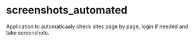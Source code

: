 # screenshots_automated
Application to automaticaaly check sites page by page, login if needed and take screenshots.
